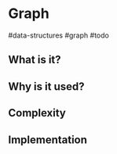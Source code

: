 # Graph
#data-structures #graph #todo

## What is it?
## Why is it used?
## Complexity
## Implementation